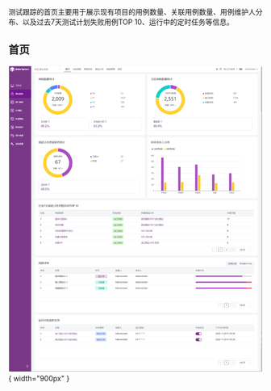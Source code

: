 测试跟踪的首页主要用于展示现有项目的用例数量、关联用例数量、用例维护人分布、以及过去7天测试计划失败用例TOP 10、运行中的定时任务等信息。
## 首页
![!测试跟踪首页](../../img/track/测试跟踪首页.png){ width="900px" }
